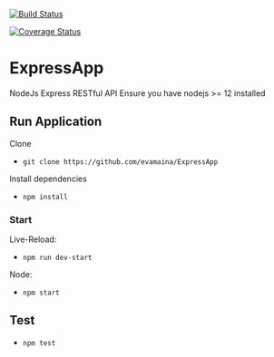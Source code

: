 [![Build Status](https://travis-ci.org/evamaina/ExpressApp.svg?branch=master)](https://travis-ci.org/evamaina/ExpressApp)

[![Coverage Status](https://coveralls.io/repos/github/evamaina/ExpressApp/badge.svg)](https://coveralls.io/github/evamaina/ExpressApp)

# ExpressApp

NodeJs Express RESTful API
Ensure you have nodejs >= 12 installed

## Run Application

Clone

- `git clone https://github.com/evamaina/ExpressApp` 

Install dependencies

- `npm install`

### Start

Live-Reload: 

- `npm run dev-start`

Node: 

- `npm start`

## Test

-  `npm test`
